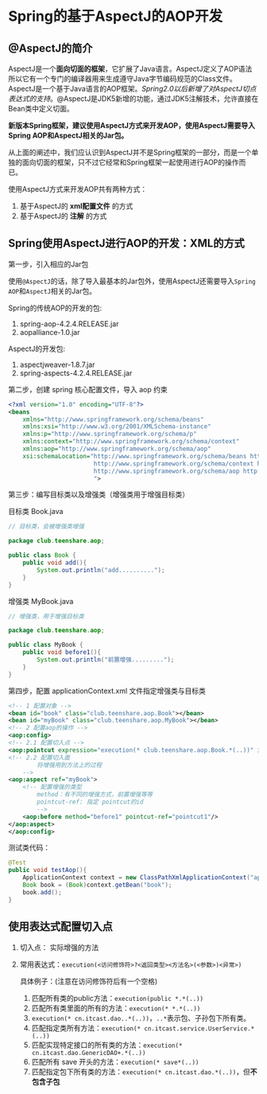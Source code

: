 # Spring的基于AspectJ的AOP开发

## @AspectJ的简介

AspectJ是一个**面向切面的框架**，它扩展了Java语言。AspectJ定义了AOP语法所以它有一个专门的编译器用来生成遵守Java字节编码规范的Class文件。AspectJ是一个基于Java语言的AOP框架。*Spring2.0以后新增了对AspectJ切点表达式的支持*。@AspectJ是JDK5新增的功能，通过JDK5注解技术，允许直接在Bean类中定义切面。

**新版本Spring框架，建议使用AspectJ方式来开发AOP，使用AspectJ需要导入Spring AOP和AspectJ相关的Jar包。**

从上面的阐述中，我们应认识到AspectJ并不是Spring框架的一部分，而是一个单独的面向切面的框架，只不过它经常和Spring框架一起使用进行AOP的操作而已。

使用AspectJ方式来开发AOP共有两种方式：

1. 基于AspectJ的 **xml配置文件** 的方式
2. 基于AspectJ的 **注解** 的方式

## Spring使用AspectJ进行AOP的开发：XML的方式

第一步，引入相应的Jar包

使用`@AspectJ`的话，除了导入最基本的Jar包外，使用AspectJ还需要导入`Spring AOP`和`AspectJ`相关的Jar包。

Spring的传统AOP的开发的包:

1. spring-aop-4.2.4.RELEASE.jar
2. aopalliance-1.0.jar

AspectJ的开发包:

1. aspectjweaver-1.8.7.jar
2. spring-aspects-4.2.4.RELEASE.jar

第二步，创建 spring 核心配置文件，导入 aop 约束

```xml
<?xml version="1.0" encoding="UTF-8"?>
<beans
	xmlns="http://www.springframework.org/schema/beans"
	xmlns:xsi="http://www.w3.org/2001/XMLSchema-instance"
	xmlns:p="http://www.springframework.org/schema/p"
	xmlns:context="http://www.springframework.org/schema/context"
    xmlns:aop="http://www.springframework.org/schema/aop"
	xsi:schemaLocation="http://www.springframework.org/schema/beans http://www.springframework.org/schema/beans/spring-beans-4.1.xsd
						http://www.springframework.org/schema/context http://www.springframework.org/schema/context/spring-context.xsd
						http://www.springframework.org/schema/aop http://www.springframework.org/schema/aop/spring-aop.xsd
						">
```

第三步：编写目标类以及增强类（增强类用于增强目标类）

目标类 Book.java

```java
// 目标类，会被增强类增强

package club.teenshare.aop;

public class Book {
	public void add(){
		System.out.println("add..........");
	}
}
```

增强类 MyBook.java

```java
// 增强类，用于增强目标类

package club.teenshare.aop;

public class MyBook {
	public void before1(){
		System.out.println("前置增强.........");
	}
}
```

第四步，配置 applicationContext.xml 文件指定增强类与目标类

```xml
<!-- 1 配置对象 -->
<bean id="book" class="club.teenshare.aop.Book"></bean>
<bean id="myBook" class="club.teenshare.aop.MyBook"></bean>
<!-- 2 配置aop的操作 -->
<aop:config>
<!-- 2.1 配置切入点 -->
<aop:pointcut expression="execution(* club.teenshare.aop.Book.*(..))" id="pointcut1"/>
<!-- 2.2 配置切入面
        将增强用到方法上的过程
    -->
<aop:aspect ref="myBook">
    <!-- 配置增强的类型
        method：有不同的增强方式，前置增强等等
        pointcut-ref: 指定 pointcut的id
        -->
    <aop:before method="before1" pointcut-ref="pointcut1"/>
</aop:aspect>
</aop:config>
```

测试类代码：

```java
@Test
public void testAop(){
    ApplicationContext context = new ClassPathXmlApplicationContext("applicationContext3.xml");
    Book book = (Book)context.getBean("book");
    book.add();
}
```

## 使用表达式配置切入点

1. 切入点： 实际增强的方法

2. 常用表达式：`execution(<访问修饰符>?<返回类型><方法名>(<参数>)<异常>)`

    具体例子：(注意在访问修饰符后有一个空格)

    1. 匹配所有类的public方法：`execution(public *.*(..))`
    2. 匹配所有类里面的所有的方法：`execution(* *.*(..))`
    3. `execution(* cn.itcast.dao..*(..))`，`..*`表示包、子孙包下所有类。
    4. 匹配指定类所有方法：`execution(* cn.itcast.service.UserService.*(..))`
    5. 匹配实现特定接口的所有类的方法：`execution(* cn.itcast.dao.GenericDAO+.*(..))`
    6. 匹配所有 save 开头的方法：`execution(* save*(..))`
    7. 匹配指定包下所有类的方法：`execution(* cn.itcast.dao.*(..))`，但**不包含子包**


